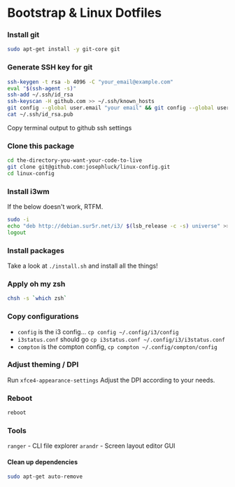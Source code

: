 # Bootstrap & Linux Dotfiles

### Install git

```bash
sudo apt-get install -y git-core git
```

### Generate SSH key for git

```bash
ssh-keygen -t rsa -b 4096 -C "your_email@example.com"
eval "$(ssh-agent -s)"
ssh-add ~/.ssh/id_rsa
ssh-keyscan -H github.com >> ~/.ssh/known_hosts
git config --global user.email "your email" && git config --global user.name "your name"
cat ~/.ssh/id_rsa.pub
```

Copy terminal output to github ssh settings

### Clone this package

```bash
cd the-directory-you-want-your-code-to-live
git clone git@github.com:josephluck/linux-config.git
cd linux-config
```

### Install i3wm

If the below doesn't work, RTFM.

```bash
sudo -i
echo "deb http://debian.sur5r.net/i3/ $(lsb_release -c -s) universe" >> /etc/apt/sources.list
logout
```

### Install packages

Take a look at `./install.sh` and install all the things!

### Apply oh my zsh

```bash
chsh -s `which zsh`
```

### Copy configurations

- `config` is the i3 config... `cp config ~/.config/i3/config`
- `i3status.conf` should go `cp i3status.conf ~/.config/i3/i3status.conf`
- `compton` is the compton config, `cp compton ~/.config/compton/config`

### Adjust theming / DPI

Run `xfce4-appearance-settings`
Adjust the DPI according to your needs.

### Reboot

```bash
reboot
```

### Tools

`ranger` - CLI file explorer
`arandr` - Screen layout editor GUI

#### Clean up dependencies

```bash
sudo apt-get auto-remove
```

